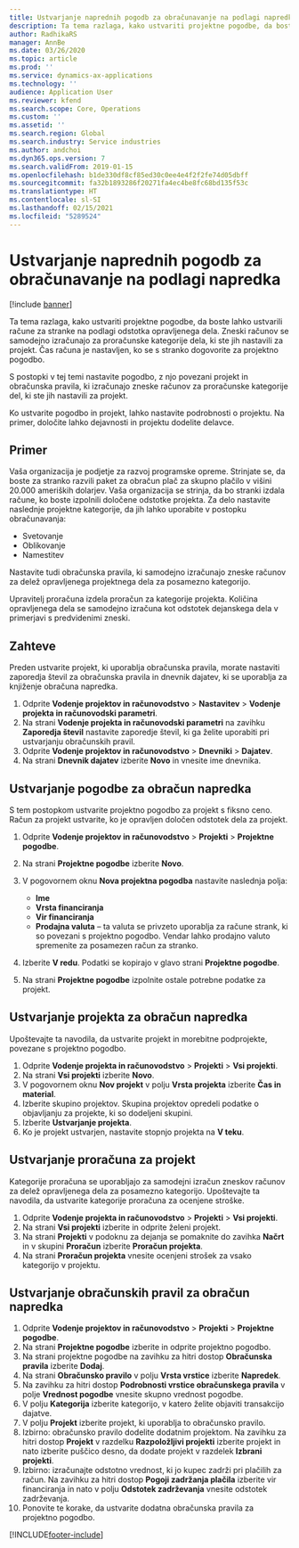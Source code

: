 ```yaml
---
title: Ustvarjanje naprednih pogodb za obračunavanje na podlagi napredka
description: Ta tema razlaga, kako ustvariti projektne pogodbe, da boste lahko ustvarili račune za stranke na podlagi odstotka opravljenega dela.
author: RadhikaRS
manager: AnnBe
ms.date: 03/26/2020
ms.topic: article
ms.prod: ''
ms.service: dynamics-ax-applications
ms.technology: ''
audience: Application User
ms.reviewer: kfend
ms.search.scope: Core, Operations
ms.custom: ''
ms.assetid: ''
ms.search.region: Global
ms.search.industry: Service industries
ms.author: andchoi
ms.dyn365.ops.version: 7
ms.search.validFrom: 2019-01-15
ms.openlocfilehash: b1de330df8cf85ed30c0ee4e4f2f2fe74d05dbff
ms.sourcegitcommit: fa32b1893286f20271fa4ec4be8fc68bd135f53c
ms.translationtype: HT
ms.contentlocale: sl-SI
ms.lasthandoff: 02/15/2021
ms.locfileid: "5289524"
---
```

# <a name="create-advanced-contracts-for-billing-based-on-progress"></a>Ustvarjanje naprednih pogodb za obračunavanje na podlagi napredka
[!include [banner](../includes/banner.md)]

Ta tema razlaga, kako ustvariti projektne pogodbe, da boste lahko ustvarili račune za stranke na podlagi odstotka opravljenega dela. Zneski računov se samodejno izračunajo za proračunske kategorije dela, ki ste jih nastavili za projekt. Čas računa je nastavljen, ko se s stranko dogovorite za projektno pogodbo.

S postopki v tej temi nastavite pogodbo, z njo povezani projekt in obračunska pravila, ki izračunajo zneske računov za proračunske kategorije del, ki ste jih nastavili za projekt.

Ko ustvarite pogodbo in projekt, lahko nastavite podrobnosti o projektu. Na primer, določite lahko dejavnosti in projektu dodelite delavce.

## <a name="example"></a>Primer

Vaša organizacija je podjetje za razvoj programske opreme. Strinjate se, da boste za stranko razvili paket za obračun plač za skupno plačilo v višini 20.000 ameriških dolarjev. Vaša organizacija se strinja, da bo stranki izdala račune, ko boste izpolnili določene odstotke projekta. Za delo nastavite naslednje projektne kategorije, da jih lahko uporabite v postopku obračunavanja:

- Svetovanje
- Oblikovanje
- Namestitev

Nastavite tudi obračunska pravila, ki samodejno izračunajo zneske računov za delež opravljenega projektnega dela za posamezno kategorijo.

Upravitelj proračuna izdela proračun za kategorije projekta. Količina opravljenega dela se samodejno izračuna kot odstotek dejanskega dela v primerjavi s predvidenimi zneski.

## <a name="prerequisites"></a>Zahteve

Preden ustvarite projekt, ki uporablja obračunska pravila, morate nastaviti zaporedja števil za obračunska pravila in dnevnik dajatev, ki se uporablja za knjiženje obračuna napredka.

1. Odprite **Vodenje projektov in računovodstvo** \> **Nastavitev** \> **Vodenje projekta in računovodski parametri**.
2. Na strani **Vodenje projekta in računovodski parametri** na zavihku **Zaporedja števil** nastavite zaporedje števil, ki ga želite uporabiti pri ustvarjanju obračunskih pravil.
3. Odprite **Vodenje projektov in računovodstvo** \> **Dnevniki** \> **Dajatev**.
4. Na strani **Dnevnik dajatev** izberite **Novo** in vnesite ime dnevnika.

## <a name="create-a-contract-for-progress-billings"></a>Ustvarjanje pogodbe za obračun napredka

S tem postopkom ustvarite projektno pogodbo za projekt s fiksno ceno. Račun za projekt ustvarite, ko je opravljen določen odstotek dela za projekt.

1. Odprite **Vodenje projektov in računovodstvo** \> **Projekti** \> **Projektne pogodbe**.
2. Na strani **Projektne pogodbe** izberite **Novo**.
3. V pogovornem oknu **Nova projektna pogodba** nastavite naslednja polja:

    - **Ime**
    - **Vrsta financiranja**
    - **Vir financiranja**
    - **Prodajna valuta** – ta valuta se privzeto uporablja za račune strank, ki so povezani s projektno pogodbo. Vendar lahko prodajno valuto spremenite za posamezen račun za stranko.

4. Izberite **V redu**. Podatki se kopirajo v glavo strani **Projektne pogodbe**.
5. Na strani **Projektne pogodbe** izpolnite ostale potrebne podatke za projekt.

## <a name="create-a-project-for-progress-billings"></a>Ustvarjanje projekta za obračun napredka

Upoštevajte ta navodila, da ustvarite projekt in morebitne podprojekte, povezane s projektno pogodbo.

1. Odprite **Vodenje projekta in računovodstvo** \> **Projekti** \> **Vsi projekti**.
2. Na strani **Vsi projekti** izberite **Novo**.
3. V pogovornem oknu **Nov projekt** v polju **Vrsta projekta** izberite **Čas in material**.
4. Izberite skupino projektov. Skupina projektov opredeli podatke o objavljanju za projekte, ki so dodeljeni skupini.
5. Izberite **Ustvarjanje projekta**.
6. Ko je projekt ustvarjen, nastavite stopnjo projekta na **V teku**.

## <a name="create-a-budget-for-a-project"></a>Ustvarjanje proračuna za projekt

Kategorije proračuna se uporabljajo za samodejni izračun zneskov računov za delež opravljenega dela za posamezno kategorijo. Upoštevajte ta navodila, da ustvarite kategorije proračuna za ocenjene stroške.

1. Odprite **Vodenje projekta in računovodstvo** \> **Projekti** \> **Vsi projekti**.
2. Na strani **Vsi projekti** izberite in odprite želeni projekt.
3. Na strani **Projekti** v podoknu za dejanja se pomaknite do zavihka **Načrt** in v skupini **Proračun** izberite **Proračun projekta**.
4. Na strani **Proračun projekta** vnesite ocenjeni strošek za vsako kategorijo v projektu.

## <a name="create-billing-rules-for-progress-billings"></a>Ustvarjanje obračunskih pravil za obračun napredka

1. Odprite **Vodenje projektov in računovodstvo** \> **Projekti** \> **Projektne pogodbe**.
2. Na strani **Projektne pogodbe** izberite in odprite projektno pogodbo.
3. Na strani projektne pogodbe na zavihku za hitri dostop **Obračunska pravila** izberite **Dodaj**.
4. Na strani **Obračunsko pravilo** v polju **Vrsta vrstice** izberite **Napredek**.
5. Na zavihku za hitri dostop **Podrobnosti vrstice obračunskega pravila** v polje **Vrednost pogodbe** vnesite skupno vrednost pogodbe.
6. V polju **Kategorija** izberite kategorijo, v katero želite objaviti transakcijo dajatve.
7. V polju **Projekt** izberite projekt, ki uporablja to obračunsko pravilo.
8. Izbirno: obračunsko pravilo dodelite dodatnim projektom. Na zavihku za hitri dostop **Projekt** v razdelku **Razpoložljivi projekti** izberite projekt in nato izberite puščico desno, da dodate projekt v razdelek **Izbrani projekti**.
9. Izbirno: izračunajte odstotno vrednost, ki jo kupec zadrži pri plačilih za račun. Na zavihku za hitri dostop **Pogoji zadržanja plačila** izberite vir financiranja in nato v polju **Odstotek zadrževanja** vnesite odstotek zadrževanja.
10. Ponovite te korake, da ustvarite dodatna obračunska pravila za projektno pogodbo.


[!INCLUDE[footer-include](../includes/footer-banner.md)]
